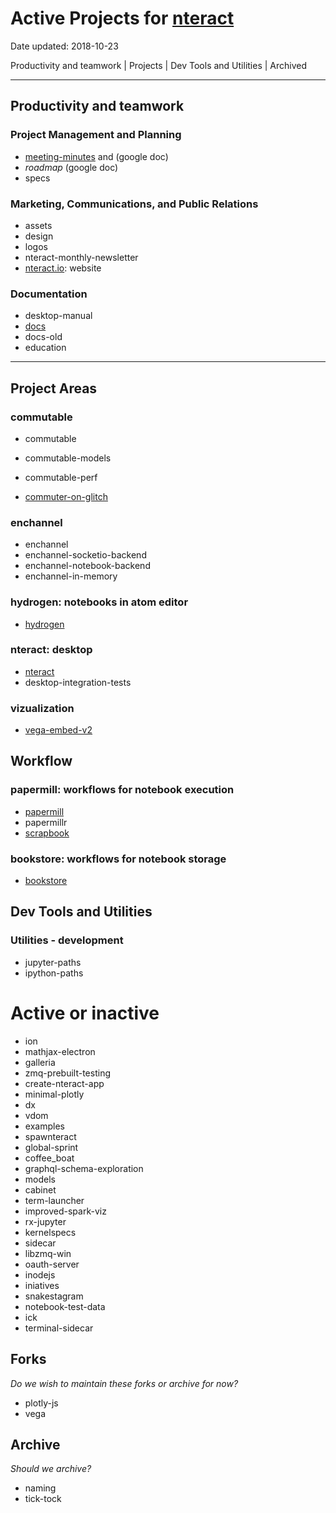 # Active Projects for [nteract](https://github.com/nteract)

Date updated: 2018-10-23

Productivity and teamwork | Projects | Dev Tools and Utilities | Archived

---

## Productivity and teamwork

### Project Management and Planning

- [meeting-minutes](https://github.com/nteract/meeting-minutes) and (google doc)
- *roadmap* (google doc)
- specs


### Marketing, Communications, and Public Relations

- assets
- design
- logos
- nteract-monthly-newsletter
- [nteract.io](https://github.com/nteract/nteract.io): website


### Documentation

- desktop-manual
- [docs](https://github.com/nteract/docs)
- docs-old
- education


---

## Project Areas

### commutable

- commutable
- commutable-models
- commutable-perf

- [commuter-on-glitch](https://github.com/nteract/commuter-on-glitch)

### enchannel

- enchannel
- enchannel-socketio-backend
- enchannel-notebook-backend
- enchannel-in-memory

### hydrogen: notebooks in atom editor

- [hydrogen](https://github.com/nteract/hydrogen)


### nteract: desktop

- [nteract](https://github.com/nteract/nteract)
- desktop-integration-tests


### vizualization

- [vega-embed-v2](https://github.com/nteract/vega-embed-v2)

## Workflow

### papermill: workflows for notebook execution

- [papermill](https://github.com/nteract/papermill)
- papermillr
- [scrapbook](https://github.com/nteract/scrapbook)

### bookstore: workflows for notebook storage

- [bookstore](https://github.com/nteract/bookstore)


## Dev Tools and Utilities

### Utilities - development

- jupyter-paths
- ipython-paths


# Active or inactive

- ion
- mathjax-electron
- galleria
- zmq-prebuilt-testing
- create-nteract-app
- minimal-plotly
- dx
- vdom
- examples
- spawnteract
- global-sprint
- coffee_boat
- graphql-schema-exploration
- models
- cabinet
- term-launcher
- improved-spark-viz
- rx-jupyter
- kernelspecs
- sidecar
- libzmq-win
- oauth-server
- inodejs
- iniatives
- snakestagram
- notebook-test-data
- ick
- terminal-sidecar

## Forks

*Do we wish to maintain these forks or archive for now?*

- plotly-js
- vega

## Archive

*Should we archive?*

- naming
- tick-tock